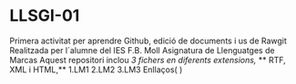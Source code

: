 # LLSGI-01
Primera activitat per aprendre Github,  edició de documents i us de Rawgit
Realitzada per l´alumne del IES F.B. Moll 
Asignatura de Llenguatges de Marcas
Aquest repositori inclou *3 fichers en diferents extensions,* ** RTF, XML i HTML,**
1.LM1
2.LM2
3.LM3
Enllaços(  )

